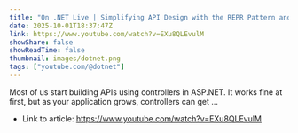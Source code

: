 ```yaml
---
title: "On .NET Live | Simplifying API Design with the REPR Pattern and FastEndpoints"
date: 2025-10-01T18:37:47Z
link: https://www.youtube.com/watch?v=EXu8QLEvulM
showShare: false
showReadTime: false
thumbnail: images/dotnet.png
tags: ["youtube.com/@dotnet"]
---
```

Most of us start building APIs using controllers in ASP.NET. It works fine at first, but as your application grows, controllers can get ...

- Link to article: https://www.youtube.com/watch?v=EXu8QLEvulM